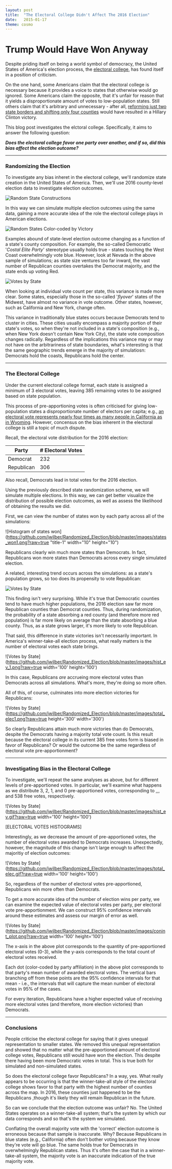 ```yaml
---
layout: post
title:  "The Electoral College Didn't Affect The 2016 Election"
date:   2015-01-17
theme: cosmo
---
```


# Trump Would Have Won Anyway

Despite priding itself on being a world symbol of democracy, the United States of America's election process, the [electoral college](https://en.wikipedia.org/wiki/Electoral_College_(United_States)), has found itself in a position of criticism. 


On the one hand, some Americans claim that the electoral college is necessary because it provides a voice to states that otherwise would go ignored. Some Americans claim the opposite, that it's unfair for reason that it yields a disproportionate amount of votes to low-population states. Still others claim that it's arbitrary and unnecessary - after all, [reforming just two state borders and shifting only four counties](https://www.washingtonpost.com/news/wonk/wp/2016/11/29/how-the-electoral-college-gerrymanders-the-presidential-vote/?utm_term=.8a9055cd4263) would have resulted in a Hillary Clinton victory. 



This blog post investigates the elctoral college. Specifically, it aims to answer the following question: 

***Does the electoral college favor one party over another, and if so, did this bias affect the election outcome?***

***

### Randomizing the Election

To investigate any bias inheret in the electoral college, we'll randomize state creation in the United States of America. Then, we'll use 2016 county-level election data to investigate election outcomes. 

![Random State Constructions](https://github.com/jwilber/Randomized_Election/blob/master/images/randomstates2.gif?raw=true "title-1")

In this way we can simulate multiple election outcomes using the same data, gaining a more accurate idea of the role the electoral college plays in American elections.

 ![Random States Color-coded by Victory](https://github.com/jwilber/Randomized_Election/blob/master/images/randomstateswins2.gif?raw=true	 "title-2")

Examples abound of state-level election outcome changing as a function of a state's county composition. For example, the so-called Democratic '*Costal Elite Party*' stereotype usually holds true - states touching the West Coast overwhelmingly vote blue. However, look at Nevada in the above sample of simulations; as state size ventures too far inward, the vast number of Republican counties overtakes the Democrat majority, and the state ends up voting Red. 

![Votes by State](https://github.com/jwilber/Randomized_Election/blob/master/images/votes_per_state2.gif?raw=true "title-1")


 When looking at individual vote count per state, this variance is made more clear. Some states, especially those in the so-called '*flyover*' states of the Midwest, have almost no variance in vote outcome. Other states, however, such as California and New York, change often. 

 This variance in traditionally blue states occurs because Democrats tend to cluster in cities. These cities usually encompass a majority portion of their state's votes, so when they're not included in a state's composition (e.g., when New York doesn't contain New York City), the state vote composition changes radically. Regardless of the implications this variance may or may not have on the arbitrariness of state boundaries, what's interesting is that the same geographic trends emerge in the majority of simulatiosn: Democrats hold the coasts, Republicans hold the center.

***


### The Electoral College

Under the current electoral college format, each state is assigned a minimum of 3 electoral votes, leaving 385 remaining votes to be assigned based on state population.

This process of pre-apportioning votes is often criticised for giving low-population states a disproportionate number of electors per capita; e.g., [an electoral vote represents nearly four times as many people in California as in Wyoming](http://www.huffingtonpost.com/william-petrocelli/its-time-to-end-the-electoral-college_b_12891764.html). However, concensus on the bias inherent in the electoral college is still a topic of much dispute.

Recall, the electoral vote distribution for the 2016 election:

| Party      | # Electoral Votes |
|------------|-------------------|
| Democrat   | 232               |
| Republican | 306               |


Also recall, Democrats lead in total votes for the 2016 election.

Using the previously described state randomization scheme, we will simulate multiple elections. In this way, we can get better visualize the distribution of possible election outcomes, as well as assess the likelihood of obtaining the results we did.


First, we can view the number of states won by each party across all of the simulations:


![Histogram of states won](https://github.com/jwilber/Randomized_Election/blob/master/images/states_won1.png?raw=true "title-1" width="10" height="10")

Republicans clearly win much more states than Democrats. In fact, Republicans won more states than Democrats across every single simulated election. 

A related, interesting trend occurs across the simulations: as a state's population grows, so too does its propensity to vote Republican:


![Votes by State](https://github.com/jwilber/Randomized_Election/blob/master/images/scatterplots.gif?raw=true "title-1")

This finding isn't very surprising. While it's true that Democratic counties tend to have much higher populations, the 2016 election saw far more Republican counties than Democrat counties. Thus, during randomization, the probability of a state absorbing a red county (and therefore more red population) is far more likely on average than the state absorbing a blue county. Thus, as a state grows larger, it's more likely to vote Republican.

 That said, this difference in state victories isn't necessarily important. In America's winner-take-all election process, what really matters is the number of electoral votes each state brings. 

![Votes by State](https://github.com/jwilber/Randomized_Election/blob/master/images/hist_ev_1.png?raw=true width='100' height='100')


In this case, Republicans *are* accrueing more electoral votes than Democrats across all simulations. What's more, they're doing so more often.

All of this, of course, culminates into more election victories for Republicans:

![Votes by State](https://github.com/jwilber/Randomized_Election/blob/master/images/total_elec1.png?raw=true height='300' width='300')

So clearly Republicans attain much more victories than do Democrats, despite the Democrats having a majority total vote count. Is this result because the electoral college in its current 385 free votes form is biased in favor of Republicans? Or would the outcome be the same regardless of electoral vote pre-apportionment?


***

### Investigating Bias in the Electoral College

To investigate, we'll repeat the same analyses as above, but for different levels of pre-apportioned votes. In particular, we'll examine what happens as we distribute 3, 2, 1, and 0 pre-apportioned votes, corresponding to ,,, and 538 free votes, respectively.


![Votes by State](https://github.com/jwilber/Randomized_Election/blob/master/images/hist_ev.gif?raw=true width='100' height='100')

[ELECTORAL VOTES HISTOGRAMS]

Interestingly, as we decrease the amount of pre-apportioned votes, the number of electoral votes awarded to Democrats increases. Unexpectedly, however, the magnitude of this change isn't large enough to affect the majoritiy of election outcomes:

![Votes by State](https://github.com/jwilber/Randomized_Election/blob/master/images/total_elec.gif?raw=true width='100' height='100')



So, regardless of the number of electoral votes pre-apportioned, Republicans win more often than Democrats. 

To get a more accurate idea of the number of election wins per party, we can examine the expected value of electoral votes per party, per electoral vote pre-apportionment. We can construct 95% confidence intervals around these estimates and assess our margin of error as well. 


![Votes by State](https://github.com/jwilber/Randomized_Election/blob/master/images/conint_plot.png?raw=true width='100' height='100')


The x-axis in the above plot corresponds to the quantity of pre-apportioned electoral votes (0-3), while the y-axis corresponds to the total count of electoral votes received.

Each dot (color-coded by party affiliation) in the above plot corresponds to that party's mean number of awarded electoral votes. The vertical bars branching off from these points are the 95% confidence intervals for that mean - i.e., the intervals that will capture the mean number of electoral votes in 95% of the cases.

For every iteration, Republicans have a higher expected value of receiving more electoral votes (and therefore, more election victories) than Democrats.

***

### Conclusions


People criticise the electoral college for saying that it gives unequal representation to smaller states. We removed this unequal representation and showed that no matter what the pre-apportioned amount of electoral college votes, Republicans still would have won the election. This despite there having been more Democratic votes in total. This is true both for simulated and non-simulated states.


So does the electoral college favor Republicans? In a way, yes. What really appears to be occurring is that the winner-take-all style of the electoral college shows favor to that party with the highest number of counties across the map. In 2016, these counties just happened to be the Republicans ,though it's likely they will remain Republican in the future.

So can we conclude that the election outcome was unfair? No. The United States operates on a winner-take-all system; that's the system by which our data corresponds and so that's the system we simulated. 

Conflating the overall majority vote with the 'correct' election outcome is erroneous because that sample is inaccurate. Why? Because Republicans in blue states (e.g., California) often don't bother voting because they know they're vote will go blue. The same holds true for Democrats in overwhelmingly Republican states. Thus it's often the case that in a winner-take-all system, the majority vote is an inaccurate indication of the true majority vote.

```


